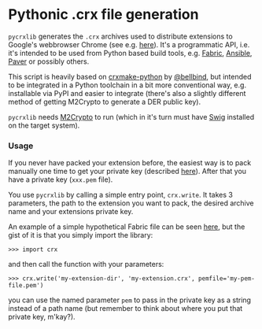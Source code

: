 # Pythonic .crx file generation

`pycrxlib` generates the `.crx` archives used to distribute extensions
to Google's webbrowser Chrome (see e.g. [here][crx]). It's a
programmatic API, i.e. it's intended to be used from Python based
build tools, e.g. [Fabric][fabric], [Ansible][ansible], [Paver][paver]
or possibly others.

[crx]: http://developer.chrome.com/extensions/crx
[fabric]: http://fabfile.org
[ansible]: http://ansible.com
[paver]: http://paver.github.io/paver/

This script is heavily based on
[crxmake-python](https://github.com/bellbind/crxmake-python) by
[@bellbind](https://github.com/bellbind), but intended to be
integrated in a Python toolchain in a bit more conventional way,
e.g. installable via PyPI and easier to integrate (there's also a
slightly different method of getting M2Crypto to generate a DER public
key).

`pycrxlib` needs [M2Crypto][m2] to run (which in it's turn must have
[Swig][swig] installed on the target system).

[m2]: https://github.com/martinpaljak/M2Crypto
[swig]: http://www.swig.org/

### Usage

If you never have packed your extension before, the easiest way is to
pack manually one time to get your private key (described
[here](http://developer.chrome.com/extensions/packaging)). After that
you have a private key (`xxx.pem` file).

You use `pycrxlib` by calling a simple entry point, `crx.write`. It
takes 3 parameters, the path to the extension you want to pack, the
desired archive name and your extensions private key.

An example of a simple hypothetical Fabric file can be seen
[here](fabfile.py), but the gist of it is that you simply import the
library:

    >>> import crx

and then call the function with your parameters:

    >>> crx.write('my-extension-dir', 'my-extension.crx', pemfile='my-pem-file.pem')

you can use the named parameter `pem` to pass in the private key as a
string instead of a path name (but remember to think about where you
put that private key, m'kay?).
